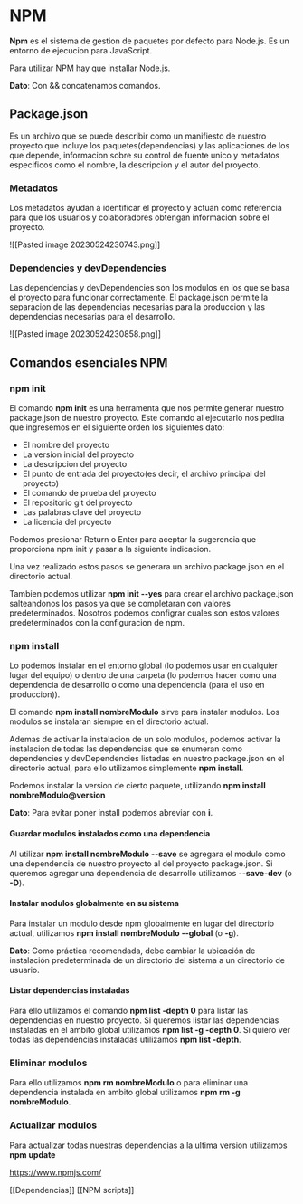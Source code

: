# NPM

**Npm** es el sistema de gestion de paquetes por defecto para Node.js. Es un entorno de ejecucion para JavaScript.

Para utilizar NPM hay que installar Node.js.

**Dato**: Con && concatenamos comandos.

## Package.json

Es un archivo que se puede describir como un manifiesto de nuestro proyecto que incluye los paquetes(dependencias) y las aplicaciones de los que depende, informacion sobre su control de fuente unico y metadatos especificos como el nombre, la descripcion y el autor del proyecto.

### Metadatos

Los metadatos ayudan a identificar el proyecto y actuan como referencia para que los usuarios y colaboradores obtengan informacion sobre el proyecto.

![[Pasted image 20230524230743.png]]

### Dependencies y devDependencies

Las dependencias y devDependencies son los modulos en los que se basa el proyecto para funcionar correctamente. El package.json permite la separacion de las dependencias necesarias para la produccion y las dependencias necesarias para el desarrollo.

![[Pasted image 20230524230858.png]]

## Comandos esenciales NPM

### npm init

El comando **npm init** es una herramenta que nos permite generar nuestro package.json de nuestro proyecto. Este comando al ejecutarlo nos pedira que ingresemos en el siguiente orden los siguientes dato:

* El nombre del proyecto
* La version inicial del proyecto
* La descripcion del proyecto
* El punto de entrada del proyecto(es decir, el archivo principal del proyecto)
* El comando de prueba del proyecto
* El repositorio git del proyecto
* Las palabras clave del proyecto
* La licencia del proyecto

Podemos presionar Return o Enter para aceptar la sugerencia que proporciona npm init y pasar a la siguiente indicacion.

Una vez realizado estos pasos se generara un archivo package.json en el directorio actual.

Tambien podemos utilizar **npm init --yes** para crear el archivo package.json salteandonos los pasos ya que se completaran con valores predeterminados. Nosotros podemos configrar cuales son estos valores predeterminados con la configuracion de npm.

### npm install

Lo podemos instalar en el entorno global (lo podemos usar en cualquier lugar del equipo) o dentro de una carpeta (lo podemos hacer como una dependencia de desarrollo o como una dependencia (para el uso en produccion)).

El comando **npm install nombreModulo** sirve para instalar modulos. Los modulos se instalaran siempre en el directorio actual. 

Ademas de activar la instalacion de un solo modulos, podemos activar la instalacion de todas las dependencias que se enumeran como dependencies y devDependencies listadas en nuestro package.json en el directorio actual, para ello utilizamos simplemente **npm install**.

Podemos instalar la version de cierto paquete, utilizando **npm install nombreModulo@version**

**Dato**: Para evitar poner install podemos abreviar con **i**.

#### Guardar modulos instalados como una dependencia

Al utilizar **npm install nombreModulo --save** se agregara el modulo como una dependencia de nuestro proyecto al del proyecto package.json. Si queremos agregar una dependencia de desarrollo utilizamos **--save-dev** (o **-D**).

#### Instalar modulos globalmente en su sistema

Para instalar un modulo desde npm globalmente en lugar del directorio actual, utilizamos **npm install nombreModulo --global** (o **-g**).

**Dato**: Como práctica recomendada, debe cambiar la ubicación de instalación predeterminada de un directorio del sistema a un directorio de usuario. 

#### Listar dependencias instaladas

Para ello utilizamos el comando **npm list -depth 0** para listar las dependencias en nuestro proyecto. Si queremos listar las dependencias instaladas en el ambito global utilizamos **npm list -g -depth 0**. Si quiero ver todas las dependencias instaladas utilizamos **npm list -depth**.

### Eliminar modulos

Para ello utilizamos **npm rm nombreModulo** o para eliminar una dependencia instalada en ambito global utilizamos **npm rm -g nombreModulo**.

### Actualizar modulos

Para actualizar todas nuestras dependencias a la ultima version utilizamos **npm update**

https://www.npmjs.com/

[[Dependencias]]
[[NPM scripts]]